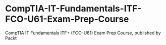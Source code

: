 


# CompTIA-IT-Fundamentals-ITF-FCO-U61-Exam-Prep-Course
CompTIA IT Fundamentals ITF+ (FCO-U61) Exam Prep Course, published by Packt
